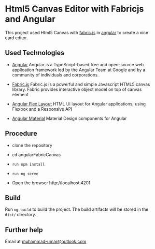 # Html5 Canvas Editor with Fabricjs and Angular

This project used Html5 Canvas with [fabric.js](http://fabricjs.com) in [angular](https://angular.io/) to create a nice card editor.

## Used Technologies

- [Angular](https://angular.io/)
  Angular is a TypeScript-based free and open-source web application framework led by the Angular Team at Google and by a community of individuals and corporations.

- [Fabric.js](http://fabricjs.com)
  Fabric.js is a powerful and simple
  Javascript HTML5 canvas library. Fabric provides interactive object model on top of canvas element
- [Angular Flex Layout](https://github.com/angular/flex-layout)
  HTML UI layout for Angular applications; using Flexbox and a Responsive API
- [Angular Material](https://material.angular.io/)
  Material Design components for Angular

## Procedure

- clone the repository

* cd angularFabricCanvas

* `run npm install`
* `run ng serve`
* Open the browser http://localhost:4201

## Build

Run `ng build` to build the project. The build artifacts will be stored in the `dist/` directory.

## Further help

Email at <muhammad-umar@outlook.com>
